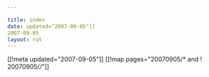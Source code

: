 ```yaml
---

title: index
date: updated="2007-09-05"]]
2007-09-05
layout: rut
---
```


[[!meta updated="2007-09-05"]]
[[!map pages="20070905/* and ! 20070905/*/*"]]
